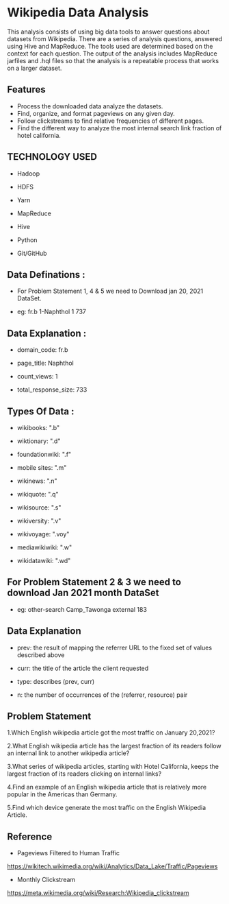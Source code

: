 # Wikipedia Data Analysis 

This analysis consists of using big data tools to answer questions about datasets from Wikipedia. There are a series of analysis questions, answered using Hive and MapReduce. The tools used are determined based on the context for each question. The output of the analysis includes MapReduce jarfiles and .hql files so that the analysis is a repeatable process that works on a larger dataset.

## Features
- Process the downloaded data analyze the datasets.
- Find, organize, and format pageviews on any given day.
- Follow clickstreams to find relative frequencies of different pages.
- Find the different way to analyze the most internal search link fraction of hotel california.

## TECHNOLOGY USED  
- Hadoop

-  HDFS

-  Yarn

-  MapReduce

-  Hive

-  Python

-  Git/GitHub

## Data Definations :
-  For Problem Statement 1, 4 & 5 we need to Download jan 20, 2021 DataSet.

-  eg: fr.b 1-Naphthol 1 737

## Data Explanation :
-  domain_code: fr.b

-  page_title: Naphthol

-  count_views: 1

-  total_response_size: 733

## Types Of Data :
-  wikibooks: ".b"

-  wiktionary: ".d"

-  foundationwiki: ".f"

-  mobile sites: ".m"

-  wikinews: ".n"

-  wikiquote: ".q"

-  wikisource: ".s"

-  wikiversity: ".v"

-  wikivoyage: ".voy"

-  mediawikiwiki: ".w"

-  wikidatawiki: ".wd"

## For Problem Statement 2 & 3 we need to download Jan 2021 month DataSet 
-  eg: other-search Camp_Tawonga external 183

## Data Explanation 
-  prev: the result of mapping the referrer URL to the fixed set of values described above

-  curr: the title of the article the client requested

-  type: describes (prev, curr)

-  n: the number of occurrences of the (referrer, resource) pair

## Problem Statement 
1.Which English wikipedia article got the most traffic on January 20,2021?

2.What English wikipedia article has the largest fraction of its readers follow an internal link to another wikipedia article?

3.What series of wikipedia articles, starting with Hotel California, keeps the largest fraction of its readers clicking on internal links?

4.Find an example of an English wikipedia article that is relatively more popular in the Americas than Germany.

5.Find which device generate the most traffic on the English Wikipedia Article.


## Reference
-  Pageviews Filtered to Human Traffic

https://wikitech.wikimedia.org/wiki/Analytics/Data_Lake/Traffic/Pageviews

-  Monthly Clickstream

https://meta.wikimedia.org/wiki/Research:Wikipedia_clickstream
